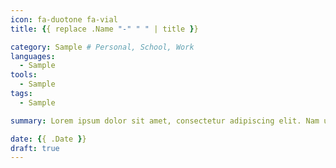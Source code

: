 ```yaml
---
icon: fa-duotone fa-vial
title: {{ replace .Name "-" " " | title }}

category: Sample # Personal, School, Work
languages: 
  - Sample
tools: 
  - Sample
tags: 
  - Sample

summary: Lorem ipsum dolor sit amet, consectetur adipiscing elit. Nam ullamcorper porta dui vel feugiat. Aenean sollicitudin tortor in turpis pellentesque feugiat. Sed semper mollis ipsum, vel eleifend velit congue ornare. Donec pellentesque in nunc in vulputate. Vestibulum rhoncus lacus ac elementum euismod.

date: {{ .Date }}
draft: true
---
```


